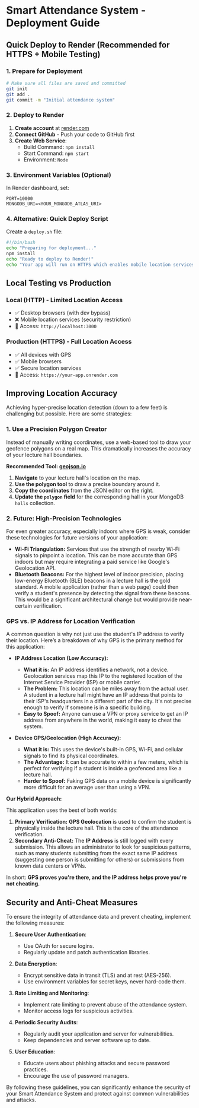 # Smart Attendance System - Deployment Guide

## Quick Deploy to Render (Recommended for HTTPS + Mobile Testing)

### 1. Prepare for Deployment

```bash
# Make sure all files are saved and committed
git init
git add .
git commit -m "Initial attendance system"
```

### 2. Deploy to Render

1. **Create account** at [render.com](https://render.com)
2. **Connect GitHub** - Push your code to GitHub first
3. **Create Web Service**:
   - Build Command: `npm install`
   - Start Command: `npm start`
   - Environment: `Node`

### 3. Environment Variables (Optional)

In Render dashboard, set:

```
PORT=10000
MONGODB_URI=<YOUR_MONGODB_ATLAS_URI>
```

### 4. Alternative: Quick Deploy Script

Create a `deploy.sh` file:

```bash
#!/bin/bash
echo "Preparing for deployment..."
npm install
echo "Ready to deploy to Render!"
echo "Your app will run on HTTPS which enables mobile location services"
```

## Local Testing vs Production

### Local (HTTP) - Limited Location Access

- ✅ Desktop browsers (with dev bypass)
- ❌ Mobile location services (security restriction)
- 🔗 Access: `http://localhost:3000`

### Production (HTTPS) - Full Location Access

- ✅ All devices with GPS
- ✅ Mobile browsers
- ✅ Secure location services
- 🔗 Access: `https://your-app.onrender.com`

## Improving Location Accuracy

Achieving hyper-precise location detection (down to a few feet) is challenging but possible. Here are some strategies:

### 1. Use a Precision Polygon Creator

Instead of manually writing coordinates, use a web-based tool to draw your geofence polygons on a real map. This dramatically increases the accuracy of your lecture hall boundaries.

**Recommended Tool: [geojson.io](http://geojson.io/)**

1.  **Navigate** to your lecture hall's location on the map.
2.  **Use the polygon tool** to draw a precise boundary around it.
3.  **Copy the coordinates** from the JSON editor on the right.
4.  **Update the `polygon` field** for the corresponding hall in your MongoDB `halls` collection.

### 2. Future: High-Precision Technologies

For even greater accuracy, especially indoors where GPS is weak, consider these technologies for future versions of your application:

- **Wi-Fi Triangulation:** Services that use the strength of nearby Wi-Fi signals to pinpoint a location. This can be more accurate than GPS indoors but may require integrating a paid service like Google's Geolocation API.
- **Bluetooth Beacons:** For the highest level of indoor precision, placing low-energy Bluetooth (BLE) beacons in a lecture hall is the gold standard. A mobile application (rather than a web page) could then verify a student's presence by detecting the signal from these beacons. This would be a significant architectural change but would provide near-certain verification.

### GPS vs. IP Address for Location Verification

A common question is why not just use the student's IP address to verify their location. Here’s a breakdown of why GPS is the primary method for this application:

- **IP Address Location (Low Accuracy):**

  - **What it is:** An IP address identifies a network, not a device. Geolocation services map this IP to the registered location of the Internet Service Provider (ISP) or mobile carrier.
  - **The Problem:** This location can be miles away from the actual user. A student in a lecture hall might have an IP address that points to their ISP's headquarters in a different part of the city. It's not precise enough to verify if someone is in a specific building.
  - **Easy to Spoof:** Anyone can use a VPN or proxy service to get an IP address from anywhere in the world, making it easy to cheat the system.

- **Device GPS/Geolocation (High Accuracy):**
  - **What it is:** This uses the device's built-in GPS, Wi-Fi, and cellular signals to find its physical coordinates.
  - **The Advantage:** It can be accurate to within a few meters, which is perfect for verifying if a student is inside a geofenced area like a lecture hall.
  - **Harder to Spoof:** Faking GPS data on a mobile device is significantly more difficult for an average user than using a VPN.

**Our Hybrid Approach:**

This application uses the best of both worlds:

1.  **Primary Verification:** **GPS Geolocation** is used to confirm the student is physically inside the lecture hall. This is the core of the attendance verification.
2.  **Secondary Anti-Cheat:** The **IP Address** is still logged with every submission. This allows an administrator to look for suspicious patterns, such as many students submitting from the exact same IP address (suggesting one person is submitting for others) or submissions from known data centers or VPNs.

In short: **GPS proves you're there, and the IP address helps prove you're not cheating.**

## Security and Anti-Cheat Measures

To ensure the integrity of attendance data and prevent cheating, implement the following measures:

1. **Secure User Authentication**:

   - Use OAuth for secure logins.
   - Regularly update and patch authentication libraries.

2. **Data Encryption**:

   - Encrypt sensitive data in transit (TLS) and at rest (AES-256).
   - Use environment variables for secret keys, never hard-code them.

3. **Rate Limiting and Monitoring**:

   - Implement rate limiting to prevent abuse of the attendance system.
   - Monitor access logs for suspicious activities.

4. **Periodic Security Audits**:

   - Regularly audit your application and server for vulnerabilities.
   - Keep dependencies and server software up to date.

5. **User Education**:
   - Educate users about phishing attacks and secure password practices.
   - Encourage the use of password managers.

By following these guidelines, you can significantly enhance the security of your Smart Attendance System and protect against common vulnerabilities and attacks.
